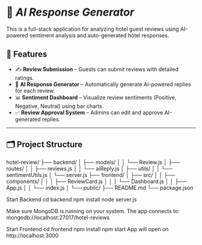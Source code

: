 # 🏨 *AI Response Generator*

This is a full-stack application for analyzing hotel guest reviews using AI-powered sentiment analysis and auto-generated hotel responses.

## 🔧 Features

- ✍️ **Review Submission** – Guests can submit reviews with detailed ratings.
- 💬 **AI Response Generator** – Automatically generate AI-powered replies for each review.
- 📊 **Sentiment Dashboard** – Visualize review sentiments (Positive, Negative, Neutral) using bar charts.
- ✅ **Review Approval System** – Admins can edit and approve AI-generated replies.

---

## 🗂️ Project Structure
hotel-review/
├── backend/
│ ├── models/
│ │ └── Review.js
│ ├── routes/
│ │ ├── reviews.js
│ │ └── aiReply.js
│ ├── utils/
│ │ └── sentimentUtils.js
│ └── server.js
├── frontend/
│ ├── src/
│ │ ├── components/
│ │ │ ├── ReviewCard.js
│ │ │ └── Dashboard.js
│ │ ├── App.js
│ │ └── index.js
│ └── public/
├── README.md
└── package.json

Start Backend
cd backend
npm install
node server.js

Make sure MongoDB is running on your system. The app connects to:
mongodb://localhost:27017/hotel-reviews

Start Frontend
cd frontend
npm install
npm start
App will open on http://localhost:3000
